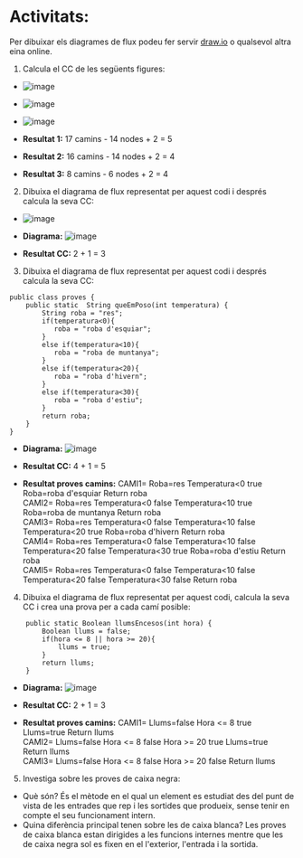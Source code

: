 # Activitats: 

Per dibuixar els diagrames de flux podeu fer servir [draw.io](https://draw.io) o qualsevol altra eina online.

1. Calcula el CC de les següents figures:
  - ![image](https://user-images.githubusercontent.com/110727546/204613022-4ab64342-2e06-438d-a7e8-570685b3c406.png)
  - ![image](https://user-images.githubusercontent.com/110727546/204613180-6d55bf09-28b8-417e-96f4-f71a762ac44c.png)
  - ![image](https://user-images.githubusercontent.com/110727546/204655229-8c3f28d7-3d8b-4746-a55d-331f89da39d2.png)

  - **Resultat 1:** 17 camins - 14 nodes + 2 = 5
  - **Resultat 2:** 16 camins - 14 nodes + 2 = 4
  - **Resultat 3:** 8 camins - 6 nodes + 2 = 4


2. Dibuixa el diagrama de flux representat per aquest codi i després calcula la seva CC:
  - ![image](https://user-images.githubusercontent.com/110727546/204615125-363e5e6c-173b-4ec0-8c0b-cb97985ade06.png)

  - **Diagrama:** ![image](https://user-images.githubusercontent.com/113586080/204739252-91dc8062-4e70-462e-bdd1-fcdc1d295bc3.png)


  - **Resultat CC:** 2 + 1 = 3

3. Dibuixa el diagrama de flux representat per aquest codi i després calcula la seva CC:

```
public class proves {
    public static  String queEmPoso(int temperatura) {
        String roba = "res";
        if(temperatura<0){
           roba = "roba d'esquiar";
        }
        else if(temperatura<10){
           roba = "roba de muntanya";
        }
        else if(temperatura<20){
           roba = "roba d'hivern";
        }
        else if(temperatura<30){
           roba = "roba d'estiu";
        }
        return roba;
    }    
}
```

  - **Diagrama:** ![image](https://user-images.githubusercontent.com/113586080/204746505-66d671f3-bdb2-4ae2-b267-6802e339e2af.png)

  - **Resultat CC:** 4 + 1 = 5

  - **Resultat proves camins:** CAMI1= Roba=res
                                       Temperatura<0 true 
                                       Roba=roba d'esquiar
                                       Return roba<br>
                                CAMI2= Roba=res
                                       Temperatura<0 false
                                       Temperatura<10 true
                                       Roba=roba de muntanya
                                       Return roba<br>
                                CAMI3= Roba=res
                                       Temperatura<0 false
                                       Temperatura<10 false
                                       Temperatura<20 true
                                       Roba=roba d'hivern
                                       Return roba<br>
                                CAMI4= Roba=res
                                       Temperatura<0 false
                                       Temperatura<10 false
                                       Temperatura<20 false
                                       Temperatura<30 true
                                       Roba=roba d'estiu
                                       Return roba<br>
                                CAMI5= Roba=res
                                       Temperatura<0 false
                                       Temperatura<10 false
                                       Temperatura<20 false
                                       Temperatura<30 false
                                       Return roba<br>

4. Dibuixa el diagrama de flux representat per aquest codi, calcula la seva CC i crea una prova per a cada camí posible:

```
    public static Boolean llumsEncesos(int hora) {
        Boolean llums = false;
        if(hora <= 8 || hora >= 20){
            llums = true;
        }
        return llums;
    }
```
  - **Diagrama:** ![image](https://user-images.githubusercontent.com/113586080/204750603-0ee70d87-eb34-408f-9342-aa48fd333a7f.png)


  - **Resultat CC:** 2 + 1 = 3
  
  - **Resultat proves camins:** CAMI1= Llums=false
                                       Hora <= 8 true
                                       Llums=true
                                       Return llums<br>
                                CAMI2= Llums=false
                                       Hora <= 8 false
                                       Hora >= 20 true
                                       Llums=true
                                       Return llums<br>
                                CAMI3= Llums=false
                                       Hora <= 8 false
                                       Hora >= 20 false
                                       Return llums<br>

5. Investiga sobre les proves de caixa negra:

  - Què són?
És el mètode en el qual un element es estudiat des del punt de vista de les entrades que rep i les sortides que produeix, sense tenir en compte el seu funcionament intern.
  - Quina diferència principal tenen sobre les de caixa blanca?
Les proves de caixa blanca estan dirigides a les funcions internes mentre que les de caixa negra sol es fixen en el l'exterior, l'entrada i la sortida.
